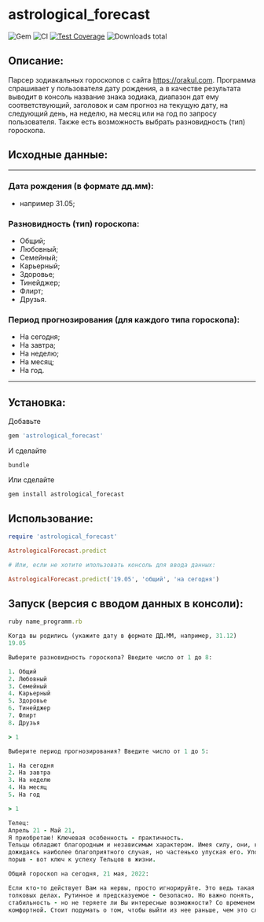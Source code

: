 # astrological_forecast

![Gem](https://img.shields.io/gem/v/astrological_forecast)
![CI](https://github.com/ProfessorNemo/astrological_forecast/actions/workflows/ci.yml/badge.svg)
[![Test Coverage](https://codecov.io/gh/ProfessorNemo/astrological_forecast/graph/badge.svg)](https://codecov.io/gh/ProfessorNemo/astrological_forecast)
![Downloads total](https://img.shields.io/gem/dt/astrological_forecast)

## Описание:
Парсер зодиакальных гороскопов с сайта https://orakul.com. Программа спрашивает у пользователя дату рождения, а в качестве результата
выводит в консоль название знака зодиака, диапазон дат ему соответствующий, заголовок и сам прогноз на текущую дату, на следующий день,
на неделю, на месяц или на год по запросу пользователя. Также есть возможность выбрать разновидность (тип) гороскопа.

## Исходные данные:
---

### Дата рождения (в формате дд.мм):
* например 31.05;
### Разновидность (тип) гороскопа:
* Общий;
* Любовный;
* Семейный;
* Карьерный;
* Здоровье;
* Тинейджер;
* Флирт;
* Друзья.
### Период прогнозирования (для каждого типа гороскопа):
* На сегодня;
* На завтра;
* На неделю;
* На месяц;
* На год.

---

## Установка:

Добавьте

``` rb
gem 'astrological_forecast'
```

И сделайте

    bundle

Или сделайте

    gem install astrological_forecast

## Использование:

``` rb
require 'astrological_forecast'

AstrologicalForecast.predict

# Или, если не хотите ипользовать консоль для ввода данных:

AstrologicalForecast.predict('19.05', 'общий', 'на сегодня')

```

## Запуск (версия с вводом данных в консоли):

``` rb
ruby name_programm.rb

Когда вы родились (укажите дату в формате ДД.ММ, например, 31.12)
19.05

Выберите разновидность гороскопа? Введите число от 1 до 8:

1. Общий
2. Любовный
3. Семейный
4. Карьерный
5. Здоровье
6. Тинейджер
7. Флирт
8. Друзья

> 1

Выберите период прогнозирования? Введите число от 1 до 5:

1. На сегодня
2. На завтра
3. На неделю
4. На месяц
5. На год

> 1

Телец:
Апрель 21 - Май 21,
Я приобретаю! Ключевая особенность - практичность.
Тельцы обладают благородным и независимым характером. Имея силу, они, как ни странно, не спешат ее использовать, 
дожидаясь наиболее благоприятного случая, но частенько упуская его. Упорный труд, а не везение, постоянство, а не 
порыв - вот ключ к успеху Тельцов в жизни.

Общий гороскоп на сегодня, 21 мая, 2022:

Если кто-то действует Вам на нервы, просто игнорируйте. Это ведь такая мелочь! Лучше сосредоточить силы на более 
толковых делах. Рутинное и предсказуемое - безопасно. Но важно понять, почему Вы так держитесь за него. Да, это
стабильность - но не теряете ли Вы интересные возможности? Со временем зона комфорта может стать не такой уж 
комфортной. Стоит подумать о том, чтобы выйти из нее раньше, чем это случится.
```

